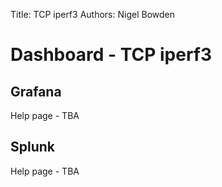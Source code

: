 Title: TCP iperf3
Authors: Nigel Bowden

# Dashboard - TCP iperf3


## Grafana
Help page - TBA


## Splunk
Help page - TBA